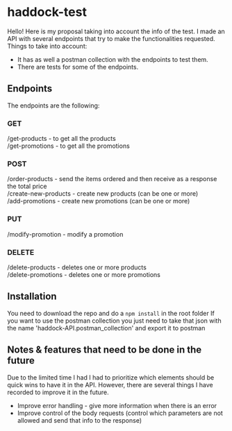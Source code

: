 # haddock-test

Hello! Here is my proposal taking into account the info of the test. I made an API with several endpoints that try to make the functionalities requested.
Things to take into account:
- It has as well a postman collection with the endpoints to test them.
- There are tests for some of the endpoints.

## Endpoints
The endpoints are the following:

### GET
/get-products - to get all the products
<br />
/get-promotions - to get all the promotions

### POST
/order-products - send the items ordered and then receive as a response the total price
<br />
/create-new-products - create new products (can be one or more)
<br />
/add-promotions - create new promotions (can be one or more)

### PUT
/modify-promotion - modify a promotion

### DELETE
/delete-products - deletes one or more products
<br />
/delete-promotions - deletes one or more promotions

## Installation
You need to download the repo and do a `npm install` in the root folder
If you want to use the postman collection you just need to take that json with the name 'haddock-API.postman_collection' and export it to postman

## Notes & features that need to be done in the future
Due to the limited time I had I had to prioritize which elements should be quick wins to have it in the API. However, there are several things I have recorded to improve it in the future.
- Improve error handling - give more information when there is an error
- Improve control of the body requests (control which parameters are not allowed and send that info to the response)
